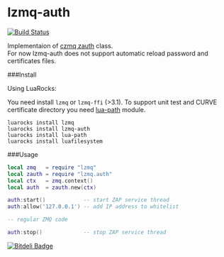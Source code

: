 lzmq-auth
=========
[![Build Status](https://travis-ci.org/moteus/lzmq-auth.png?branch=master)](https://travis-ci.org/moteus/lzmq-auth)

Implementaion of [czmq zauth](http://czmq.zeromq.org/manual:zauth) class.<br/>
For now lzmq-auth does not support automatic reload password and certificates files.

###Install

Using LuaRocks:

You need install `lzmq` or `lzmq-ffi` (>3.1).
To support unit test and CURVE certificate directory you need [lua-path](https://github.com/moteus/lua-path) module.

```
luarocks install lzmq
luarocks install lzmq-auth
luarocks install lua-path
luarocks install luafilesystem
```

###Usage
```lua
local zmq   = require "lzmq"
local zauth = require "lzmq.auth"
local ctx   = zmq.context()
local auth  = zauth.new(ctx)

auth:start()            -- start ZAP service thread
auth:allow('127.0.0.1') -- add IP address to whitelist

-- regular ZMQ code

auth:stop()             -- stop ZAP service thread

```

[![Bitdeli Badge](https://d2weczhvl823v0.cloudfront.net/moteus/lzmq-auth/trend.png)](https://bitdeli.com/free "Bitdeli Badge")

